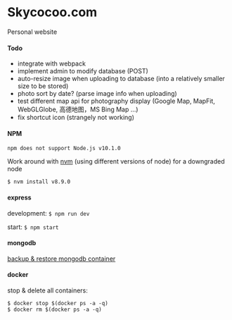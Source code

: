 # Skycocoo.com

Personal website

#### Todo

- integrate with webpack
- implement admin to modify database (POST)
- auto-resize image when uploading to database (into a relatively smaller size to be stored)
- photo sort by date? (parse image info when uploading)
- test different map api for photography display (Google Map, MapFit, WebGLGlobe, 高德地图，MS Bing Map ...)
- fix shortcut icon (strangely not working)

#### NPM

```
npm does not support Node.js v10.1.0
```

Work around with [nvm](https://github.com/creationix/nvm/issues/576) (using different versions of node) for a downgraded node

```
$ nvm install v8.9.0
```

#### express

development: ```$ npm run dev```

start: ```$ npm start```


#### mongodb

[backup & restore mongodb container](https://blog.studiointeract.com/mongodump-and-mongorestore-for-mongodb-in-a-docker-container-8ad0eb747c62)

#### docker


stop & delete all containers:

```
$ docker stop $(docker ps -a -q)
$ docker rm $(docker ps -a -q)
```
